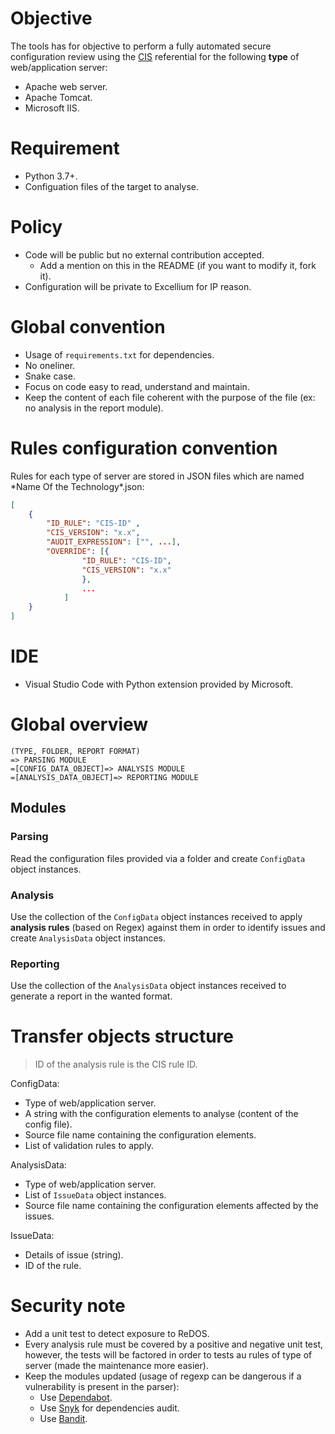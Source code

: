 # Objective

The tools has for objective to perform a fully automated secure configuration review using the [CIS](https://www.cisecurity.org/cis-benchmarks/) referential for the following **type** of web/application server:
- Apache web server.
- Apache Tomcat.
- Microsoft IIS.

# Requirement

- Python 3.7+.
- Configuation files of the target to analyse.

# Policy

- Code will be public but no external contribution accepted.
    - Add a mention on this in the README (if you want to modify it, fork it).
- Configuration will be private to Excellium for IP reason.

# Global convention

- Usage of `requirements.txt` for dependencies.
- No oneliner.
- Snake case.
- Focus on code easy to read, understand and maintain.
- Keep the content of each file coherent with the purpose of the file (ex: no analysis in the report module).

# Rules configuration convention

Rules for each type of server are stored in JSON files which are named \*Name Of the Technology\*.json:

```json 
[
    {   
        "ID_RULE": "CIS-ID" ,
        "CIS_VERSION": "x.x",
        "AUDIT_EXPRESSION": ["", ...],
        "OVERRIDE": [{
                "ID_RULE": "CIS-ID",
                "CIS_VERSION": "x.x"
                },
                ...
            ]
    }
]
```

# IDE

- Visual Studio Code with Python extension provided by Microsoft.

# Global overview

```text
(TYPE, FOLDER, REPORT FORMAT) 
=> PARSING MODULE 
=[CONFIG_DATA_OBJECT]=> ANALYSIS MODULE 
=[ANALYSIS_DATA_OBJECT]=> REPORTING MODULE
```

## Modules

### Parsing

Read the configuration files provided via a folder and create `ConfigData` object instances.

### Analysis

Use the collection of the `ConfigData` object instances received to apply **analysis rules** (based on Regex) against them in order to identify issues and create `AnalysisData` object instances.

### Reporting

Use the collection of the `AnalysisData` object instances received to generate a report in the wanted format.

# Transfer objects structure

> ID of the analysis rule is the CIS rule ID.

ConfigData:
- Type of web/application server.
- A string with the configuration elements to analyse (content of the config file).
- Source file name containing the configuration elements.
- List of validation rules to apply.

AnalysisData:
- Type of web/application server.
- List of `IssueData` object instances.
- Source file name containing the configuration elements affected by the issues.

IssueData:
- Details of issue (string).
- ID of the rule.

# Security note

- Add a unit test to detect exposure to ReDOS.
- Every analysis rule must be covered by a positive and negative unit test, however, the tests will be factored in order to tests au rules of type of server (made the maintenance more easier).
- Keep the modules updated (usage of regexp can be dangerous if a vulnerability is present in the parser): 
    - Use [Dependabot](https://dependabot.com/).
    - Use [Snyk](https://snyk.io/) for dependencies audit.
    - Use [Bandit](https://pypi.org/project/bandit/).